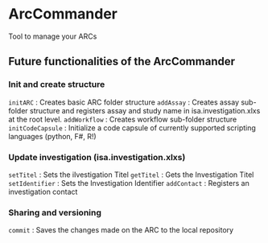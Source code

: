 # ArcCommander

Tool to manage your ARCs

## Future functionalities of the ArcCommander

### Init and create structure
`initARC` : Creates basic ARC folder structure
`addAssay` : Creates assay sub-folder structure and registers assay and study name in isa.investigation.xlxs at the root level.
`addWorkflow` : Creates workflow sub-folder structure
`initCodeCapsule` : Initialize a code capsule of currently supported scripting languages (python, F#, R!)

### Update investigation (isa.investigation.xlxs)
`setTitel` : Sets the iIvestigation Titel
`getTitel` : Gets the Investigation Titel
`setIdentifier` : Sets the Investigation Identifier
`addContact` : Registers an investigation contact

### Sharing and versioning
`commit` : Saves the changes made on the ARC to the local repository


